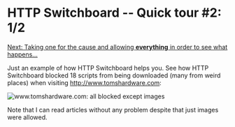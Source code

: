 # HTTP Switchboard -- Quick tour #2: 1/2

[Next: Taking one for the cause and allowing **everything** in order to see what happens...](Quick-tour-%232%3A-2-of-2)

Just an example of how HTTP Switchboard helps you. See how HTTP Switchboard blocked 18 scripts from being downloaded (many from weird places) when visiting <http://www.tomshardware.com>:

![www.tomshardware.com: all blocked except images](https://raw.github.com/gorhill/httpswitchboard/master/doc/img/quicktour-002-a.png)

Note that I can read articles without any problem despite that just images were allowed.